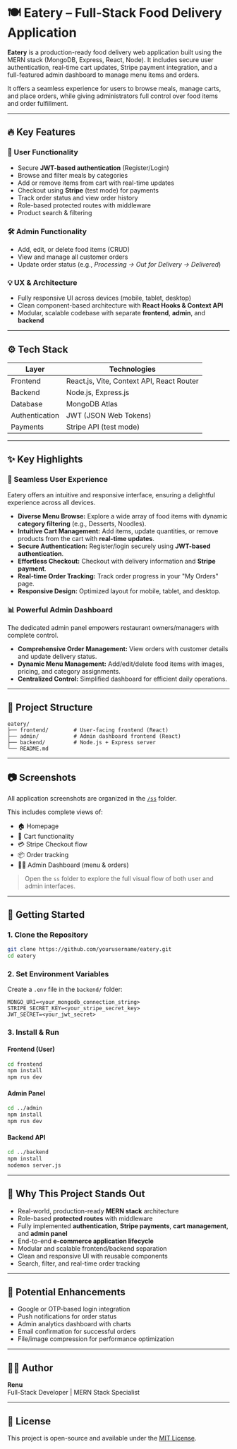 # 🍽 Eatery – Full-Stack Food Delivery Application

**Eatery** is a production-ready food delivery web application built using the MERN stack (MongoDB, Express, React, Node). It includes secure user authentication, real-time cart updates, Stripe payment integration, and a full-featured admin dashboard to manage menu items and orders.

It offers a seamless experience for users to browse meals, manage carts, and place orders, while giving administrators full control over food items and order fulfillment.

---

## 🔥 Key Features

### 👥 User Functionality

- Secure **JWT-based authentication** (Register/Login)
- Browse and filter meals by categories
- Add or remove items from cart with real-time updates
- Checkout using **Stripe** (test mode) for payments
- Track order status and view order history
- Role-based protected routes with middleware
- Product search & filtering

### 🛠 Admin Functionality

- Add, edit, or delete food items (CRUD)
- View and manage all customer orders
- Update order status (e.g., _Processing → Out for Delivery → Delivered_)

### 💡 UX & Architecture

- Fully responsive UI across devices (mobile, tablet, desktop)
- Clean component-based architecture with **React Hooks & Context API**
- Modular, scalable codebase with separate **frontend**, **admin**, and **backend**

---

## ⚙️ Tech Stack

| Layer          | Technologies                              |
| -------------- | ----------------------------------------- |
| Frontend       | React.js, Vite, Context API, React Router |
| Backend        | Node.js, Express.js                       |
| Database       | MongoDB Atlas                             |
| Authentication | JWT (JSON Web Tokens)                     |
| Payments       | Stripe API (test mode)                    |

---

## ✨ Key Highlights

### 🚀 Seamless User Experience

Eatery offers an intuitive and responsive interface, ensuring a delightful experience across all devices.

- **Diverse Menu Browse:** Explore a wide array of food items with dynamic **category filtering** (e.g., Desserts, Noodles).
- **Intuitive Cart Management:** Add items, update quantities, or remove products from the cart with **real-time updates**.
- **Secure Authentication:** Register/login securely using **JWT-based authentication**.
- **Effortless Checkout:** Checkout with delivery information and **Stripe payment**.
- **Real-time Order Tracking:** Track order progress in your "My Orders" page.
- **Responsive Design:** Optimized layout for mobile, tablet, and desktop.

### 📊 Powerful Admin Dashboard

The dedicated admin panel empowers restaurant owners/managers with complete control.

- **Comprehensive Order Management:** View orders with customer details and update delivery status.
- **Dynamic Menu Management:** Add/edit/delete food items with images, pricing, and category assignments.
- **Centralized Control:** Simplified dashboard for efficient daily operations.

---

## 📁 Project Structure

```
eatery/
├── frontend/        # User-facing frontend (React)
├── admin/           # Admin dashboard frontend (React)
├── backend/         # Node.js + Express server
└── README.md
```

---

## 📷 Screenshots

All application screenshots are organized in the [`/ss`](./ss) folder.

This includes complete views of:

- 🏠 Homepage
- 🧺 Cart functionality
- 💳 Stripe Checkout flow
- 📦 Order tracking
- 🧑‍🍳 Admin Dashboard (menu & orders)

> Open the `ss` folder to explore the full visual flow of both user and admin interfaces.

---

## 🚀 Getting Started

### 1. Clone the Repository

```bash
git clone https://github.com/yourusername/eatery.git
cd eatery
```

### 2. Set Environment Variables

Create a `.env` file in the `backend/` folder:

```
MONGO_URI=<your_mongodb_connection_string>
STRIPE_SECRET_KEY=<your_stripe_secret_key>
JWT_SECRET=<your_jwt_secret>
```

### 3. Install & Run

#### Frontend (User)

```bash
cd frontend
npm install
npm run dev
```

#### Admin Panel

```bash
cd ../admin
npm install
npm run dev
```

#### Backend API

```bash
cd ../backend
npm install
nodemon server.js
```

---

## 💼 Why This Project Stands Out

- Real-world, production-ready **MERN stack** architecture
- Role-based **protected routes** with middleware
- Fully implemented **authentication**, **Stripe payments**, **cart management**, and **admin panel**
- End-to-end **e-commerce application lifecycle**
- Modular and scalable frontend/backend separation
- Clean and responsive UI with reusable components
- Search, filter, and real-time order tracking

---

## 🎯 Potential Enhancements

- Google or OTP-based login integration
- Push notifications for order status
- Admin analytics dashboard with charts
- Email confirmation for successful orders
- File/image compression for performance optimization

---

## 🧑‍💻 Author

**Renu**  
Full-Stack Developer | MERN Stack Specialist

---

## 📜 License

This project is open-source and available under the [MIT License](LICENSE).

